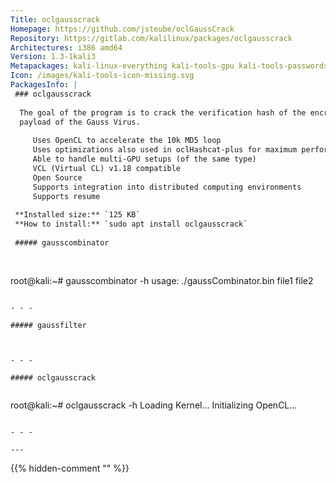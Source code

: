 ```yaml
---
Title: oclgausscrack
Homepage: https://github.com/jsteube/oclGaussCrack
Repository: https://gitlab.com/kalilinux/packages/oclgausscrack
Architectures: i386 amd64
Version: 1.3-1kali3
Metapackages: kali-linux-everything kali-tools-gpu kali-tools-passwords 
Icon: /images/kali-tools-icon-missing.svg
PackagesInfo: |
 ### oclgausscrack
 
  The goal of the program is to crack the verification hash of the encrypted
  payload of the Gauss Virus.
   
     Uses OpenCL to accelerate the 10k MD5 loop
     Uses optimizations also used in oclHashcat-plus for maximum performance
     Able to handle multi-GPU setups (of the same type)
     VCL (Virtual CL) v1.18 compatible
     Open Source
     Supports integration into distributed computing environments
     Supports resume
 
 **Installed size:** `125 KB`  
 **How to install:** `sudo apt install oclgausscrack`  
 
 ##### gausscombinator
 
 
 ```
 root@kali:~# gausscombinator -h
 usage: ./gaussCombinator.bin file1 file2
 ```
 
 - - -
 
 ##### gaussfilter
 
 
 
 - - -
 
 ##### oclgausscrack
 
 
 ```
 root@kali:~# oclgausscrack -h
 Loading Kernel...
 Initializing OpenCL...
 ```
 
 - - -
 
---
```

{{% hidden-comment "<!--Do not edit anything above this line-->" %}}

